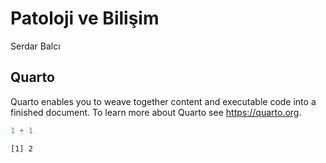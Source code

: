 # Patoloji ve Bilişim

Serdar Balcı

## Quarto

Quarto enables you to weave together content and executable code into a finished document.
To learn more about Quarto see <https://quarto.org>.

``` r
1 + 1
```

```         
[1] 2
```
